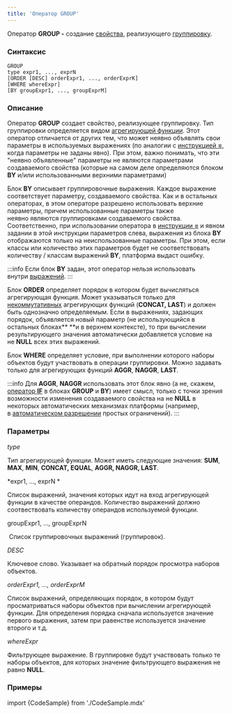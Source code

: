 ```yaml
---
title: 'Оператор GROUP'
---
```


Оператор **GROUP -** создание [свойства](Properties.md), реализующего [группировку](Grouping_GROUP_.md).

### Синтаксис 

    GROUP 
    type expr1, ..., exprN
    [ORDER [DESC] orderExpr1, ..., orderExprK]
    [WHERE whereExpr]
    [BY groupExpr1, ..., groupExprM]

### Описание

Оператор **GROUP** создает свойство, реализующее группировку. Тип группировки определяется видом [агрегирующей функции](Set_operations.md). Этот оператор отличается от других тем, что может неявно объявлять свои параметры в используемых выражениях (по аналогии с [инструкцией **=**](Instruction_=.md), когда параметры не заданы явно). При этом, важно понимать, что эти "неявно объявленные" параметры не являются параметрами создаваемого свойства (которые на самом деле определяются блоком **BY** и/или использованными верхними параметрами)

Блок **BY** описывает группировочные выражения. Каждое выражение соответствует параметру, создаваемого свойства. Как и в остальных операторах, в этом операторе разрешено использовать верхние параметры, причем использованные параметры также неявно являются группировками создаваемого свойства. Соответственно, при использовании оператора в [инструкции **=**](Instruction_=.md) и явном задании в этой инструкции параметров слева, выражения из блока **BY** отображаются только на неиспользованные параметры. При этом, если классы или количество этих параметров будет не соответствовать количеству / классам выражений **BY**, платформа выдаст ошибку. 


:::info
Если блок **BY** задан, этот оператор нельзя использовать внутри [выражений](Expression.md).
:::

Блок **ORDER** определяет порядок в котором будет вычисляться агрегирующая функция. Может указываться только для [некоммутативных](Set_operations.md) агрегирующих функций (**CONCAT, LAST**) и должен быть однозначно определяемым. Если в выражениях, задающих порядок, объявляется новый параметр (не использующийся в остальных блоках** **и в верхнем контексте), то при вычислении результирующего значения автоматически добавляется условие на не **NULL** всех этих выражений.

Блок **WHERE** определяет условие, при выполнении которого наборы объектов будут участвовать в операции группировки. Можно задавать только для агрегирующих функций **AGGR**, **NAGGR**, **LAST**.


:::info
Для **AGGR**, **NAGGR** использовать этот блок явно (а не, скажем, [оператор **IF**](IF_operator.md) в блоках **GROUP** и **BY**) имеет смысл, только с точки зрения возможности изменения создаваемого свойства на не **NULL** в некоторых автоматических механизмах платформы (например, в [автоматическом разрешении](Simple_constraints.md) простых ограничений).
:::

### Параметры

*type*

Тип агрегирующей функции. Может иметь следующие значения: **SUM**, **MAX**, **MIN**, **CONCAT, EQUAL**, ****AGGR, NAGGR, LAST****. 

*expr1, ..., exprN *

Список выражений, значения которых идут на вход агрегирующей функции в качестве операндов. Количество выражений должно соотвествовать количеству операндов используемой функции. 

groupExpr1, ..., groupExprN  

 Список группировочных выражений (группировок). 

*DESC*

Ключевое слово. Указывает на обратный порядок просмотра наборов объектов. 

*orderExpr1, ..., orderExprM*

Список выражений, определяющих порядок, в котором будут просматриваться наборы объектов при вычислении агрегирующей функции. Для определения порядка сначала используется значение первого выражения, затем при равенстве используется значение второго и т.д. 

*whereExpr*

Фильтрующее выражение. В группировке будут участвовать только те наборы объектов, для которых значение фильтрующего выражения не равно **NULL**.

### Примеры


import {CodeSample} from './CodeSample.mdx'

<CodeSample url="https://ru-documentation.lsfusion.org/sample?file=OperatorPropertySample&block=group"/>

